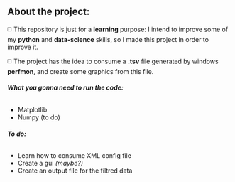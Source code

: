 ## About the project:
:white_medium_square:	This repository is just for a **learning** purpose: I intend to improve some of my
**python** and **data-science** skills, so I made this project in order to
improve it.

:white_medium_square:	The project has the idea to consume a **.tsv** file generated by windows
**perfmon**, and create some graphics from this file.

###### **What you gonna need to run the code:**
- Matplotlib
- Numpy (to do)

###### **To do:**
- Learn how to consume XML config file
- Create a gui *(maybe?)*
- Create an output file for the filtred data
